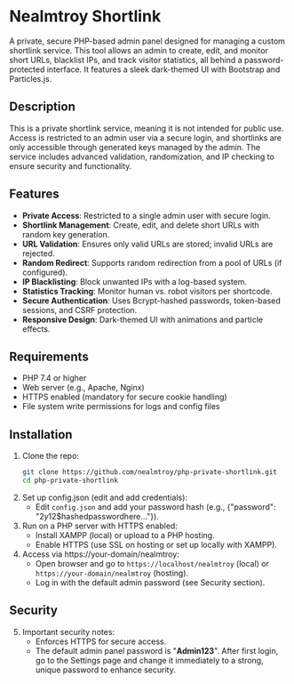 # Nealmtroy Shortlink
A private, secure PHP-based admin panel designed for managing a custom shortlink service. This tool allows an admin to create, edit, and monitor short URLs, blacklist IPs, and track visitor statistics, all behind a password-protected interface. It features a sleek dark-themed UI with Bootstrap and Particles.js.

## Description
This is a private shortlink service, meaning it is not intended for public use. Access is restricted to an admin user via a secure login, and shortlinks are only accessible through generated keys managed by the admin. The service includes advanced validation, randomization, and IP checking to ensure security and functionality.

## Features
- **Private Access**: Restricted to a single admin user with secure login.
- **Shortlink Management**: Create, edit, and delete short URLs with random key generation.
- **URL Validation**: Ensures only valid URLs are stored; invalid URLs are rejected.
- **Random Redirect**: Supports random redirection from a pool of URLs (if configured).
- **IP Blacklisting**: Block unwanted IPs with a log-based system.
- **Statistics Tracking**: Monitor human vs. robot visitors per shortcode.
- **Secure Authentication**: Uses Bcrypt-hashed passwords, token-based sessions, and CSRF protection.
- **Responsive Design**: Dark-themed UI with animations and particle effects.

## Requirements
- PHP 7.4 or higher
- Web server (e.g., Apache, Nginx)
- HTTPS enabled (mandatory for secure cookie handling)
- File system write permissions for logs and config files

## Installation
1. Clone the repo:
   ```bash
   git clone https://github.com/nealmtroy/php-private-shortlink.git
   cd php-private-shortlink
2. Set up config.json (edit and add credentials):
   - Edit `config.json` and add your password hash (e.g., {"password": "$2y$12$hashedpasswordhere..."}).
3. Run on a PHP server with HTTPS enabled:
   - Install XAMPP (local) or upload to a PHP hosting.
   - Enable HTTPS (use SSL on hosting or set up locally with XAMPP).
4. Access via https://your-domain/nealmtroy:
   - Open browser and go to `https://localhost/nealmtroy` (local) or `https://your-domain/nealmtroy` (hosting).
   - Log in with the default admin password (see Security section).

## Security
5. Important security notes:
   - Enforces HTTPS for secure access.
   - The default admin panel password is "**Admin123**". After first login, go to the Settings page and change it immediately to a strong, unique password to enhance security.
